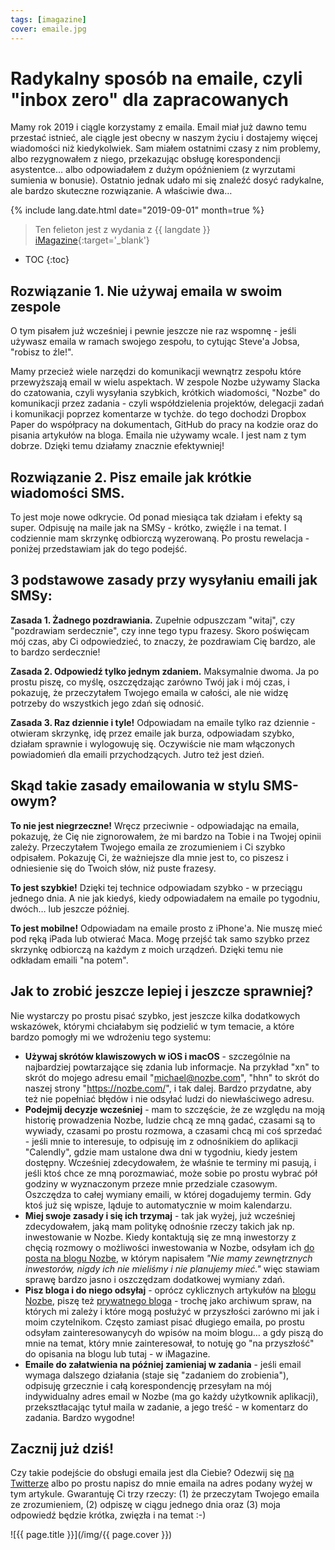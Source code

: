 ```yaml
---
tags: [imagazine]
cover: emaile.jpg
---
```


# Radykalny sposób na emaile, czyli "inbox zero" dla zapracowanych

Mamy rok 2019 i ciągle korzystamy z emaila. Email miał już dawno temu przestać istnieć, ale ciągle jest obecny w naszym życiu i dostajemy więcej wiadomości niż kiedykolwiek. Sam miałem ostatnimi czasy z nim problemy, albo rezygnowałem z niego, przekazując obsługę korespondencji asystentce… albo odpowiadałem z dużym opóźnieniem (z wyrzutami sumienia w bonusie). Ostatnio jednak udało mi się znaleźć dosyć radykalne, ale bardzo skuteczne rozwiązanie. A właściwie dwa…

<!--More-->

{% include lang.date.html date="2019-09-01" month=true %}

> Ten felieton jest z wydania z {{ langdate }} [iMagazine](https://imagazine.pl){:target='_blank'}

* TOC
{:toc}

## Rozwiązanie 1. Nie używaj emaila w swoim zespole

O tym pisałem już wcześniej i pewnie jeszcze nie raz wspomnę - jeśli używasz emaila w ramach swojego zespołu, to cytując Steve'a Jobsa, "robisz to źle!".

Mamy przecież wiele narzędzi do komunikacji wewnątrz zespołu które przewyższają email w wielu aspektach. W zespole Nozbe używamy Slacka do czatowania, czyli wysyłania szybkich, krótkich wiadomości, "Nozbe" do komunikacji przez zadania - czyli współdzielenia projektów, delegacji zadań i komunikacji poprzez komentarze w tychże. do tego dochodzi Dropbox Paper do współpracy na dokumentach, GitHub do pracy na kodzie oraz do pisania artykułów na bloga. Emaila nie używamy wcale. I jest nam z tym dobrze. Dzięki temu działamy znacznie efektywniej!

## Rozwiązanie 2. Pisz emaile jak krótkie wiadomości SMS.

To jest moje nowe odkrycie. Od ponad miesiąca tak działam i efekty są super. Odpisuję na maile jak na SMSy - krótko, zwięźle i na temat. I codziennie mam skrzynkę odbiorczą wyzerowaną. Po prostu rewelacja - poniżej przedstawiam jak do tego podejść.

## 3 podstawowe zasady przy wysyłaniu emaili jak SMSy:

**Zasada 1. Żadnego pozdrawiania.** Zupełnie odpuszczam "witaj", czy "pozdrawiam serdecznie", czy inne tego typu frazesy. Skoro poświęcam mój czas, aby Ci odpowiedzieć, to znaczy, że pozdrawiam Cię bardzo, ale to bardzo serdecznie!

**Zasada 2. Odpowiedź tylko jednym zdaniem.** Maksymalnie dwoma. Ja po prostu piszę, co myślę, oszczędzając zarówno Twój jak i mój czas, i pokazuję, że przeczytałem Twojego emaila w całości, ale nie widzę potrzeby do wszystkich jego zdań się odnosić.

**Zasada 3. Raz dziennie i tyle!** Odpowiadam na emaile tylko raz dziennie - otwieram skrzynkę, idę przez emaile jak burza, odpowiadam szybko, działam sprawnie i wylogowuję się. Oczywiście nie mam włączonych powiadomień dla emaili przychodzących. Jutro też jest dzień.

## Skąd takie zasady emailowania w stylu SMS-owym?

**To nie jest niegrzeczne!** Wręcz przeciwnie - odpowiadając na emaila, pokazuję, że Cię nie zignorowałem, że mi bardzo na Tobie i na Twojej opinii zależy. Przeczytałem Twojego emaila ze zrozumieniem i Ci szybko odpisałem. Pokazuję Ci, że ważniejsze dla mnie jest to, co piszesz i odniesienie się do Twoich słów, niż puste frazesy.

**To jest szybkie!** Dzięki tej technice odpowiadam szybko - w przeciągu jednego dnia. A nie jak kiedyś, kiedy odpowiadałem na emaile po tygodniu, dwóch… lub jeszcze później.

**To jest mobilne!** Odpowiadam na emaile prosto z iPhone'a. Nie muszę mieć pod ręką iPada lub otwierać Maca. Mogę przejść tak samo szybko przez skrzynkę odbiorczą na każdym z moich urządzeń. Dzięki temu nie odkładam emaili "na potem".

## Jak to zrobić jeszcze lepiej i jeszcze sprawniej?

Nie wystarczy po prostu pisać szybko, jest jeszcze kilka dodatkowych wskazówek, którymi chciałabym się podzielić w tym temacie, a które bardzo pomogły mi we wdrożeniu tego systemu:

- **Używaj skrótów klawiszowych w iOS i macOS** - szczególnie na najbardziej powtarzające się zdania lub informacje. Na przykład "xn" to skrót do mojego adresu email "michael@nozbe.com", "hhn" to skrót do naszej strony "https://nozbe.com/", i tak dalej. Bardzo przydatne, aby też nie popełniać błędów i nie odsyłać ludzi do niewłaściwego adresu.
- **Podejmij decyzje wcześniej** - mam to szczęście, że ze względu na moją historię prowadzenia Nozbe, ludzie chcą ze mną gadać, czasami są to wywiady, czasami po prostu rozmowa, a czasami chcą mi coś sprzedać - jeśli mnie to interesuje, to odpisuję im z odnośnikiem do aplikacji "Calendly", gdzie mam ustalone dwa dni w tygodniu, kiedy jestem dostępny. Wcześniej zdecydowałem, że właśnie te terminy mi pasują, i jeśli ktoś chce ze mną porozmawiać, może sobie po prostu wybrać pół godziny w wyznaczonym przeze mnie przedziale czasowym. Oszczędza to całej wymiany emaili, w której dogadujemy termin. Gdy ktoś już się wpisze, ląduje to automatycznie w moim kalendarzu.
- **Miej swoje zasady i się ich trzymaj** - tak jak wyżej, już wcześniej zdecydowałem, jaką mam politykę odnośnie rzeczy takich jak np. inwestowanie w Nozbe. Kiedy kontaktują się ze mną inwestorzy z chęcią rozmowy o możliwości inwestowania w Nozbe, odsyłam ich [do posta na blogu Nozbe](https://nozbe.com/pl/blog/11-years/), w którym napisałem *"Nie mamy zewnętrznych inwestorów, nigdy ich nie mieliśmy i nie planujemy mieć."* więc stawiam sprawę bardzo jasno i oszczędzam dodatkowej wymiany zdań.
- **Pisz bloga i do niego odsyłaj** - oprócz cyklicznych artykułów na [blogu Nozbe](https://nozbe.com/pl/blog), piszę też [prywatnego bloga](/) - trochę jako archiwum spraw, na których mi zależy i które mogą posłużyć w przyszłości zarówno mi jak i moim czytelnikom. Często zamiast pisać długiego emaila, po prostu odsyłam zainteresowanycyh do wpisów na moim blogu… a gdy piszą do mnie na temat, który mnie zainteresował, to notuję go "na przyszłość" do opisania na blogu lub tutaj - w iMagazine.
- **Emaile do załatwienia na później zamieniaj w zadania** - jeśli email wymaga dalszego działania (staje się "zadaniem do zrobienia"), odpisuję grzecznie i całą korespondencję przesyłam na mój indywidualny adres email w Nozbe (ma go każdy użytkownik aplikacji), przeksztłacając tytuł maila w zadanie, a jego treść - w komentarz do zadania. Bardzo wygodne!

## Zacznij już dziś!

Czy takie podejście do obsługi emaila jest dla Ciebie? Odezwij się [na Twitterze](https://twitter.com/MSliwinski) albo po prostu napisz do mnie emaila na adres podany wyżej w tym artykule. Gwarantuję Ci trzy rzeczy: (1) że przeczytam Twojego emaila ze zrozumieniem, (2) odpiszę w ciągu jednego dnia oraz (3) moja odpowiedź będzie krótka, zwięzła i na temat :-)

![{{ page.title }}](/img/{{ page.cover }})

[n]: https://michael.gratis/nozbe_pl